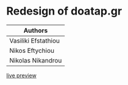 # Redesign of doatap.gr

 |Authors|
 |-------|
 |Vasiliki Efstathiou|
 |Nikos Eftychiou|
 |Nikolas Nikandrou|
[live preview](https://doatap-redesign.herokuapp.com/)
